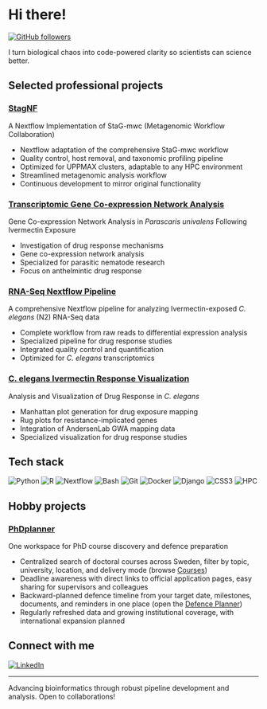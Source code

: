 # Hi there! 

[![GitHub followers](https://img.shields.io/github/followers/ruqse?label=Follow&style=social)](https://github.com/ruqse)

I turn biological chaos into code-powered clarity so scientists can science better.


## Selected professional projects

### [StagNF](https://github.com/ruqse/StagNF)
A Nextflow Implementation of StaG-mwc (Metagenomic Workflow Collaboration)
- Nextflow adaptation of the comprehensive StaG-mwc workflow
- Quality control, host removal, and taxonomic profiling pipeline
- Optimized for UPPMAX clusters, adaptable to any HPC environment
- Streamlined metagenomic analysis workflow
- Continuous development to mirror original functionality

### [Transcriptomic Gene Co-expression Network Analysis](https://github.com/ruqse/Parascaris-IVM-GeneNetwork)
Gene Co-expression Network Analysis in *Parascaris univalens* Following Ivermectin Exposure
- Investigation of drug response mechanisms
- Gene co-expression network analysis
- Specialized for parasitic nematode research
- Focus on anthelmintic drug response

### [RNA-Seq Nextflow Pipeline](https://github.com/ruqse/N2IVM)
A comprehensive Nextflow pipeline for analyzing Ivermectin-exposed *C. elegans* (N2) RNA-Seq data
- Complete workflow from raw reads to differential expression analysis
- Specialized pipeline for drug response studies
- Integrated quality control and quantification
- Optimized for *C. elegans* transcriptomics

### [C. elegans Ivermectin Response Visualization](https://github.com/ruqse/MLgenePositions)
Analysis and Visualization of Drug Response in *C. elegans*
- Manhattan plot generation for drug exposure mapping
- Rug plots for resistance-implicated genes
- Integration of AndersenLab GWA mapping data
- Specialized visualization for drug response studies

## Tech stack

![Python](https://img.shields.io/badge/-Python-3776AB?style=flat-square&logo=python&logoColor=white)
![R](https://img.shields.io/badge/-R-276DC3?style=flat-square&logo=r&logoColor=white)
![Nextflow](https://img.shields.io/badge/-Nextflow-0FC15A?style=flat-square&logo=nextflow&logoColor=white)
![Bash](https://img.shields.io/badge/-Bash-4EAA25?style=flat-square&logo=gnu-bash&logoColor=white)
![Git](https://img.shields.io/badge/-Git-F05032?style=flat-square&logo=git&logoColor=white)
![Docker](https://img.shields.io/badge/-Docker-2496ED?style=flat-square&logo=docker&logoColor=white)
![Django](https://img.shields.io/badge/-Django-092E20?style=flat-square&logo=django&logoColor=white)
![CSS3](https://img.shields.io/badge/-CSS3-1572B6?style=flat-square&logo=css3&logoColor=white)
![HPC](https://img.shields.io/badge/-HPC-4B0082?style=flat-square&logo=server&logoColor=white)


## Hobby projects

### [PhDplanner](https://phdplanner.com)
One workspace for PhD course discovery and defence preparation
- Centralized search of doctoral courses across Sweden, filter by topic, university, location, and delivery mode (browse [Courses](https://phdplanner.com/courses360))
- Deadline awareness with direct links to official application pages, easy sharing for supervisors and colleagues
- Backward-planned defence timeline from your target date, milestones, documents, and reminders in one place (open the [Defence Planner](https://phdplanner.com/defence-plan))
- Regularly refreshed data and growing institutional coverage, with international expansion planned

<!-- 
## GitHub Stats

![Your GitHub Stats](https://github-readme-stats.vercel.app/api?username=ruqse&show_icons=true&theme=radical)
-->
## Connect with me

[![LinkedIn](https://img.shields.io/badge/-LinkedIn-0077B5?style=flat-square&logo=linkedin&logoColor=white)](https://www.linkedin.com/in/farukdube)

---

Advancing bioinformatics through robust pipeline development and analysis. Open to collaborations!

<!-- 
Replace the following:
- YOUR_USERNAME with your GitHub username
- YOUR_REPO_LINK with the respective repository URLs
- YOUR_LINKEDIN_URL with your LinkedIn profile URL
- YOUR_TWITTER_URL with your Twitter profile URL
-->
